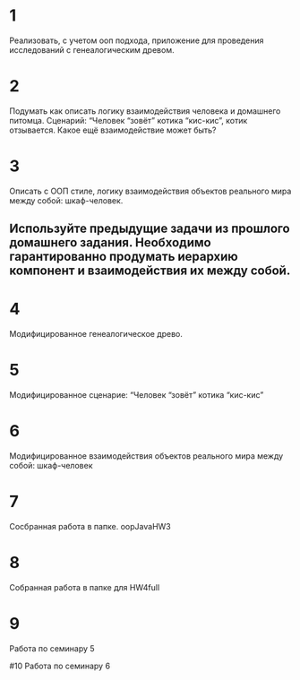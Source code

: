 
# 1

Реализовать, с учетом ооп подхода, приложение для проведения исследований с генеалогическим древом.

# 2

Подумать как описать логику взаимодействия человека и домашнего питомца. Сценарий: “Человек “зовёт” котика “кис-кис”, 
котик отзывается. Какое ещё взаимодействие может быть?


# 3
Описать с ООП стиле, логику взаимодействия объектов реального мира между собой: шкаф-человек.


## Используйте предыдущие задачи из прошлого домашнего задания. Необходимо гарантированно продумать иерархию компонент и взаимодействия их между собой. 

# 4
Модифицированное генеалогическое древо.

# 5
Модифицированное сценарие: “Человек “зовёт” котика “кис-кис”

# 6
Модифицированное взаимодействия объектов реального мира между собой: шкаф-человек


# 7
Сосбранная работа в папке. oopJavaHW3


# 8
Собранная работа в папке для HW4full

# 9
Работа по семинару 5

#10
Работа по семинару 6

